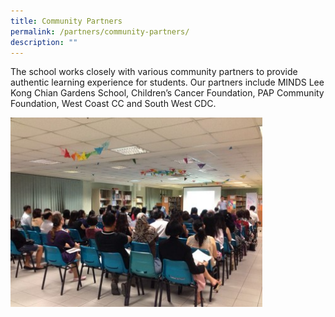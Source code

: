 ```yaml
---
title: Community Partners
permalink: /partners/community-partners/
description: ""
---
```

The school works closely with various community partners to provide authentic learning experience for students. Our partners include MINDS Lee Kong Chian Gardens School, Children’s Cancer Foundation, PAP Community Foundation, West Coast CC and South West CDC.

<style>  
img {  
  display: block;  
  margin-left: auto;  
  margin-right: auto;  
}  
</style>  
<body><img src="/images/community_partners.jpg" alt="Community Partners" style="width:80%;">  
  
</body>